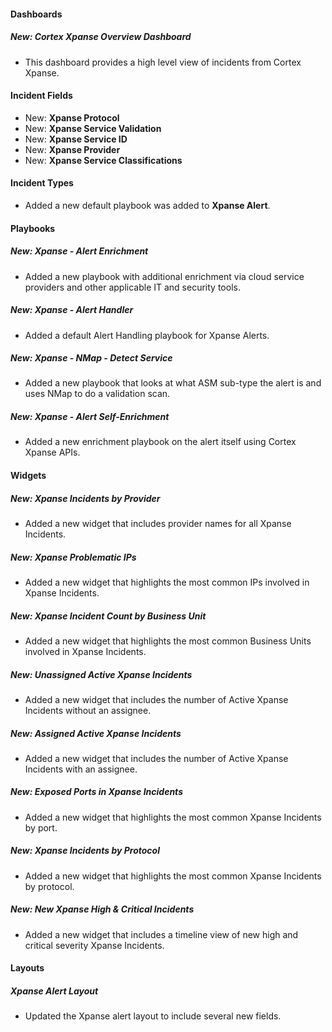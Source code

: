 
#### Dashboards

##### New: Cortex Xpanse Overview Dashboard

- This dashboard provides a high level view of incidents from Cortex Xpanse.

#### Incident Fields

- New: **Xpanse Protocol**
- New: **Xpanse Service Validation**
- New: **Xpanse Service ID**
- New: **Xpanse Provider**
- New: **Xpanse Service Classifications**

#### Incident Types

- Added a new default playbook was added to **Xpanse Alert**.

#### Playbooks

##### New: Xpanse - Alert Enrichment

- Added a new playbook with additional enrichment via cloud service providers and other applicable IT and security tools.

##### New: Xpanse - Alert Handler

- Added a default Alert Handling playbook for Xpanse Alerts.

##### New: Xpanse - NMap - Detect Service

- Added a new playbook that looks at what ASM sub-type the alert is and uses NMap to do a validation scan.

##### New: Xpanse - Alert Self-Enrichment

- Added a new enrichment playbook on the alert itself using Cortex Xpanse APIs.

#### Widgets

##### New: Xpanse Incidents by Provider

- Added a new widget that includes provider names for all Xpanse Incidents.

##### New: Xpanse Problematic IPs

- Added a new widget that highlights the most common IPs involved in Xpanse Incidents.

##### New: Xpanse Incident Count by Business Unit

- Added a new widget that highlights the most common Business Units involved in Xpanse Incidents.

##### New: Unassigned Active Xpanse Incidents

- Added a new widget that includes the number of Active Xpanse Incidents without an assignee.

##### New: Assigned Active Xpanse Incidents

- Added a new widget that includes the number of Active Xpanse Incidents with an assignee.

##### New: Exposed Ports in Xpanse Incidents

- Added a new widget that highlights the most common Xpanse Incidents by port.

##### New: Xpanse Incidents by Protocol

- Added a new widget that highlights the most common Xpanse Incidents by protocol.

##### New: New Xpanse High & Critical Incidents

- Added a new widget that includes a timeline view of new high and critical severity Xpanse Incidents.

#### Layouts

##### Xpanse Alert Layout

- Updated the Xpanse alert layout to include several new fields.
